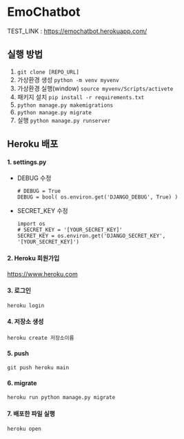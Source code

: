 # EmoChatbot
TEST_LINK : https://emochatbot.herokuapp.com/


## 실행 방법
1. ```git clone [REPO_URL] ```
2. 가상환경 생성 ```python -m venv myvenv```
3. 가상환경 실행(window) ```source myvenv/Scripts/activete```
4. 패키지 설치 ```pip install -r requirements.txt```
5. ```python manage.py makemigrations```
6. ```python manage.py migrate```
7. 실행 ```python manage.py runserver```


## Heroku 배포
#### 1. settings.py
- DEBUG 수정
  ```
  # DEBUG = True 
  DEBUG = bool( os.environ.get('DJANGO_DEBUG', True) )
  ```

- SECRET_KEY 수정
  ```
  import os 
  # SECRET_KEY = '[YOUR_SECRET_KEY]'
  SECRET_KEY = os.environ.get('DJANGO_SECRET_KEY', '[YOUR_SECRET_KEY]')
  ```


#### 2. Heroku 회원가입
https://www.heroku.com

#### 3. 로그인
```heroku login```

#### 4. 저장소 생성
```heroku create 저장소이름```

#### 5. push
```git push heroku main```

#### 6. migrate
```heroku run python manage.py migrate```

#### 7. 배포한 파일 실행
```heroku open```
